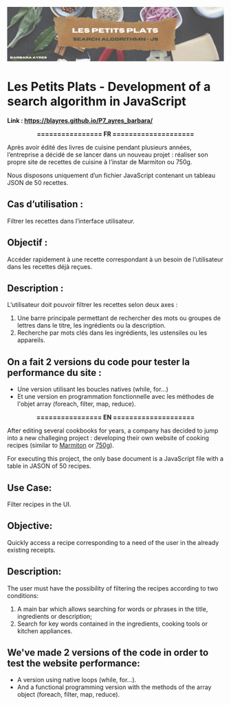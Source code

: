 ![README_banner](README_banner.png)

# Les Petits Plats - Development of a search algorithm in JavaScript

**Link : https://blayres.github.io/P7_ayres_barbara/**

<b><p align="center">
================ FR ====================
</p></b>

Après avoir édité des livres de cuisine pendant plusieurs années, l’entreprise a décidé de se lancer dans un nouveau projet : réaliser son propre site de recettes de cuisine à l’instar de Marmiton ou 750g.

Nous disposons uniquement d’un fichier JavaScript contenant un tableau JSON de 50 recettes. 

## Cas d’utilisation :

Filtrer les recettes dans l’interface utilisateur.

## Objectif :

Accéder rapidement à une recette correspondant à un besoin de l’utilisateur dans les recettes déjà reçues.

## Description :

L’utilisateur doit pouvoir filtrer les recettes selon deux axes :

1. Une barre principale permettant de rechercher des mots ou groupes de lettres dans le titre, les ingrédients ou la description.
2. Recherche par mots clés dans les ingrédients, les ustensiles ou les appareils.


## On a fait 2 versions du code pour tester la performance du site :

- Une version utilisant les boucles natives (while, for...) 
- Et une version en programmation fonctionnelle avec les méthodes de l'objet array (foreach, filter, map, reduce).

<b><p align="center">
================ EN ====================
</p></b>
  
After editing several cookbooks for years, a company has decided to jump into a new challeging project : developing their own website of cooking recipes (similar to [Marmiton](https://www.marmiton.org/) or [750g](https://www.750g.com/)).

For executing this project, the only base document is a JavaScript file with a table in JASON of 50 recipes.

## Use Case:

Filter recipes in the UI.

## Objective:

Quickly access a recipe corresponding to a need of the user in the already existing receipts.

## Description:

The user must have the possibility of filtering the recipes according to two conditions:

1. A main bar which allows searching for words or phrases in the title, ingredients or description;
2. Search for key words contained in the ingredients, cooking tools or kitchen appliances.


## We've made 2 versions of the code in order to test the website performance: 

- A version using native loops (while, for...).
- And a functional programming version with the methods of the array object (foreach, filter, map, reduce).

